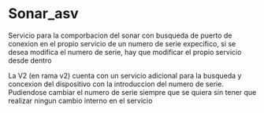 # Sonar_asv
Servicio para la comporbacion del sonar con busqueda de puerto de conexion en el propio servicio de un numero de serie expecifico, si se desea modifica el numero de serie, hay que modificar el propio servicio desde dentro

La V2 (en rama v2) cuenta con un servicio adicional para la busqueda y concexion del dispositivo con la introduccion del numero de serie. Pudiendose cambiar el numero de serie siempre que se quiera sin tener que realizar ningun cambio interno en el servicio

